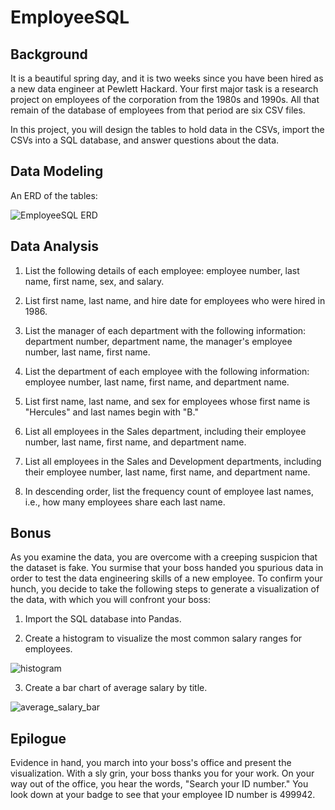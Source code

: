 # EmployeeSQL 



## Background

It is a beautiful spring day, and it is two weeks since you have been hired as a new data engineer at Pewlett Hackard. Your first major task is a research project on employees of the corporation from the 1980s and 1990s. All that remain of the database of employees from that period are six CSV files.

In this project, you will design the tables to hold data in the CSVs, import the CSVs into a SQL database, and answer questions about the data. 


## Data Modeling 


An ERD of the tables: 


![EmployeeSQL ERD](https://user-images.githubusercontent.com/55970064/93844114-bd872780-fc61-11ea-8a98-72d98071d7a2.png)


## Data Analysis


1. List the following details of each employee: employee number, last name, first name, sex, and salary.


2. List first name, last name, and hire date for employees who were hired in 1986.


3. List the manager of each department with the following information: department number, department name, the manager's employee number, last name, first name.


4. List the department of each employee with the following information: employee number, last name, first name, and department name.


5. List first name, last name, and sex for employees whose first name is "Hercules" and last names begin with "B."


6. List all employees in the Sales department, including their employee number, last name, first name, and department name.


7. List all employees in the Sales and Development departments, including their employee number, last name, first name, and department name.


8. In descending order, list the frequency count of employee last names, i.e., how many employees share each last name.


## Bonus


As you examine the data, you are overcome with a creeping suspicion that the dataset is fake. You surmise that your boss handed you spurious data in order to test the data engineering skills of a new employee. To confirm your hunch, you decide to take the following steps to generate a visualization of the data, with which you will confront your boss:


1. Import the SQL database into Pandas. 


2. Create a histogram to visualize the most common salary ranges for employees.


![histogram](https://user-images.githubusercontent.com/55970064/93844809-148dfc00-fc64-11ea-946a-5cd7657e7718.png)


3. Create a bar chart of average salary by title.


![average_salary_bar](https://user-images.githubusercontent.com/55970064/93844826-1f489100-fc64-11ea-9d49-5b6aac16f280.png)


## Epilogue
Evidence in hand, you march into your boss's office and present the visualization. With a sly grin, your boss thanks you for your work. On your way out of the office, you hear the words, "Search your ID number." You look down at your badge to see that your employee ID number is 499942.
